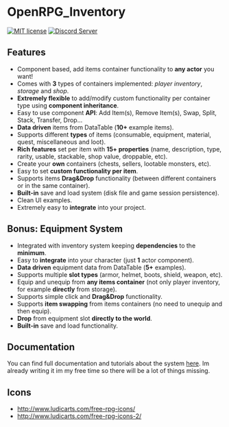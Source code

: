 # OpenRPG_Inventory

[![MIT license](https://img.shields.io/badge/License-MIT-blue.svg)](https://lbesson.mit-license.org/)
[![Discord Server](https://discord.com/api/guilds/814412583988756581/embed.png)](https://discord.gg/DB6a4CUY)

## Features

-   Component based, add items container functionality to **any actor**
    you want!
-   Comes with **3** types of containers implemented: *player
    inventory*, *storage* and *shop*.
-   **Extremely flexible** to add/modify custom functionality per
    container type using **component inheritance**.
-   Easy to use component **API**: Add Item(s), Remove Item(s), Swap,
    Split, Stack, Transfer, Drop...
-   **Data driven** items from DataTable (**10+** example items).
-   Supports different **types** of items (consumable, equipment,
    material, quest, miscellaneous and loot).
-   **Rich features** set per item with **15+ properties** (name,
    description, type, rarity, usable, stackable, shop value, droppable,
    etc).
-   Create your **own** containers (chests, sellers, lootable monsters,
    etc).
-   Easy to set **custom functionality per item**.
-   Supports items **Drag&Drop** functionality (between different
    containers or in the same container).
-   **Built-in** save and load system (disk file and game session
    persistence).
-   Clean UI examples.
-   Extremely easy to **integrate** into your project.

## Bonus: Equipment System

-   Integrated with inventory system keeping **dependencies** to the
    **minimum**.
-   Easy to **integrate** into your character (just **1** actor
    component).
-   **Data driven** equipment data from DataTable (**5+** examples).
-   Supports multiple **slot types** (armor, helmet, boots, shield,
    weapon, etc).
-   Equip and unequip from **any items container** (not only player
    inventory, for example **directly** from storage).
-   Supports simple click and **Drag&Drop** functionality.
-   Supports **item swapping** from items containers (no need to unequip
    and then equip).
-   **Drop** from equipment slot **directly to the world**.
-   **Built-in** save and load functionality.

## Documentation

You can find full documentation and tutorials about the system [here](https://openrpg-inventory.readthedocs.io/). Im already writing it im my free time so there will be a lot of things missing.

## Icons
  - http://www.ludicarts.com/free-rpg-icons/
  - http://www.ludicarts.com/free-rpg-icons-2/

